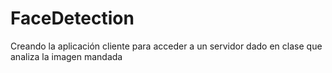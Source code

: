 # FaceDetection
Creando la aplicación cliente para acceder a un servidor dado en clase que analiza la imagen mandada
